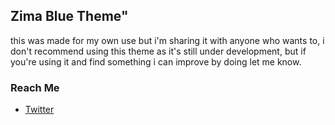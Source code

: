 ## Zima Blue Theme"

this was made for my own use but i'm sharing it with anyone who wants to, 
i don't recommend using this theme as it's still under development, but if you're using it 
and find something i can improve by doing let me know.
### Reach Me
* [Twitter](https://twitter.com/rafaelmenegheti?lang=da)


